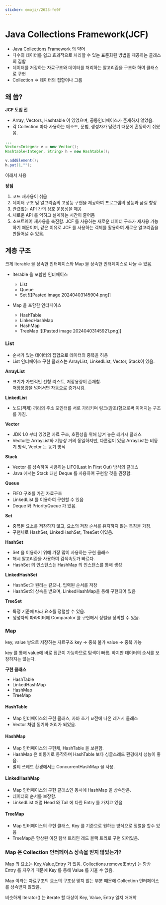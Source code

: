 ```yaml
---
sticker: emoji//2623-fe0f
---
```

# Java Collections Framework(JCF)

* Java Collections Framework 의 약어
* 다수의 데이터를 쉽고 효과적으로 처리할 수 있는 표준화된 방법을 제공하는 클래스의 집합
* 데이터를 저장하는 자료구조와 데이터를 처리하는 알고리즘을 구조화 하여 클래스로 구현
* Collection => 데이터의 집합이나 그룹

## 왜 씀?

**JCF 도입 전**

* Array, Vectors, Hashtable 이 있었으며, 공통인터페이스가 존재하지 않았음.
* 각 Collection 마다 사용하는 메소드, 문법, 생성자가 달랐기 때문에 혼동하기 쉬웠음.

```java
...
Vector<Integer> v = new Vector();
Hashtable<Integer, String> h = new Hashtable();

v.addElement();
h.put(1,"");
```

이래서 사용

**장점**
1) 코드 재사용이 쉬움
2) 데이터 구조 및 알고리즘의 고성능 구현을 제공하여 프로그램의 성능과 품질 향상
3) 관련없는 API 간의 상호 운용성을 제공
4) 새로운 API 를 익히고 설계하는 시간이 줄어듬
5) 소프트웨어 재사용을 촉진함. JCF 를 사용하는 새로운 데이터 구조가 재사용 가능하기 때문이며, 같은 이유로 JCF 를 사용하는 객체를 활용하여 새로운 알고리즘을 만들어낼 수 있음.


## 계층 구조

크게 Iterable 을 상속한 인터페이스와 Map 을 상속한 인터페이스로 나눌 수 있음.

* Iterable 을 포함한 인터페이스
	* List
	* Queue
	* Set
![[Pasted image 20240403145904.png]]

* Map 을 포함한 인터페이스
	* HashTable
	* LinkedHashMap
	* HashMap
	* TreeMap
![[Pasted image 20240403145921.png]]

### List

* 순서가 있는 데이터의 집합으로 데이터의 중복을 허용
* List 인터페이스 구현 클래스는 ArrayList, LinkedList, Vector, Stack이 있음.

**ArrayList**
* 크기가 가변적인 선형 리스트, 저장용량이 존재함.  
	저장용량을 넘어서면 자동으로 증가시킴. 

**LinkedList**
* 노드(객체) 끼리의 주소 포인터를 서로 가리키며 링크(참조)함으로써 이어지는 구조를 가짐.

**Vector**
* JDK 1.0 부터 있었던 자료 구조, 호환성을 위해 남겨 놓은 레거시 클래스
* Vector는 ArrayList와 기능상 거의 동일하지만, 다른점이 있음
	ArrayList는 비동기 방식, Vector 는 동기 방식


**Stack**
* Vector 를 상속하여 사용하는 LIFO(Last In First Out) 방식의 클래스
* Java 에서는 Stack 대신 Deque 를 사용하여 구현할 것을 권장함.

**Queue**
* FIFO 구조를 가진 자료구조
* LinkedList 를 이용하여 구현할 수 있음
* Deque 와 PriorityQueue 가 있음.


**Set**
* 중복된 요소를 저장하지 않고, 요소의 저장 순서를 유지하지 않는 특징을 가짐.
* 구현체로 HashSet, LinkedHashSet, TreeSet 이있음.

**HashSet**
* Set 을 이용하기 위해 가장 많이 사용하는 구현 클래스 
* 해시 알고리즘을 사용하여 검색속도가 빠르다.
* HashSet 의 인스턴스는 HashMap 의 인스턴스를 통해 생성


**LinkedHashSet**
* HashSet과 원리는 같으나, 입력된 순서를 저장
* HashSet의 상속을 받으며, LinkedHashMap을 통해 구현되어 있음

**TreeSet**
* 특정 기준에 따라 요소를 정렬할 수 있음.
* 생성자의 파라미터에 Comparator 를 구현해서 정렬을 정의할 수 있음.




### Map

key, value 쌍으로 저장하는 자료구조
key -> 중복 불가
value -> 중복 가능

key 를 통해 value에 바로 접근이 가능하므로 탐색이 빠름.
하지만 데이터의 순서를 보장하지는 않는다.

**구현 클래스**
* HashTable
* LinkedHashMap
* HashMap
* TreeMap


#### HashTable
* Map 인터페이스의 구현 클래스, 자바 초기 ㅂ전에 나온 레거시 클래스
* Vector 처럼 동기화 처리가 되있음.

#### HashMap
* Map 인터페이스의 구현체, HashTable 을 보완함.
* HashMap 은 비동기로 동작하며 HashTable 보다 싱글스레드 환경에서 성능이 좋음.
* 멀티 쓰레드 환경에서는 ConcurrentHashMap 을 사용.

#### LinkedHashMap
* Map 인터페이스의 구현 클래스인 동시에 HashMap 을 상속받음.
* 데이터의 순서를 보장함.
* LinkedList 처럼 Head 와 Tail 에 다한 Entry 를 가지고 있음

#### TreeMap
* Map 인터페이스의 구현 클래스, Key 를 기준으로 원하는 방식으로 정렬을 할수 있음
* TreeMap은 향상된 이진 탐색 트리인 레드 블랙 트리로 구현 되어있음.


### Map 은 Collection 인터페이스 상속을 받지 않았는가?

Map 의 요소는 Key,Value,Entry 가 있음.
Collections.remove(Entry)  는 항상 Entry 를 지우기 때문에 Key 를 통해 Value 를 지울 수 없음.

Map 이라는 자료구조의 요소의 구조상 맞지 않는 부분 때문에 Collection 인터페이스를 상속받지 않았음.

비슷하게 Iterator() 는 iterate 할 대상이 Key, Value, Entry 일지 애매학